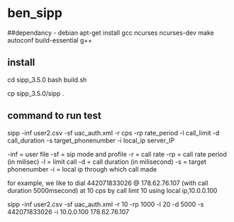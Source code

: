 # ben_sipp

##dependancy - debian
apt-get install gcc ncurses ncurses-dev make autoconf build-essential g++

## install
cd sipp_3.5.0
bash build.sh

cp sipp_3.5.0/sipp .

## command to run test
sipp -inf user2.csv -sf uac_auth.xml -r cps -rp rate_period -l call_limit -d call_duration -s target_phonenumber -i local_ip  server_IP

-inf = user file
-sf = sip mode and profile
-r = call rate
-rp = call rate period (in milisec)
-l = limit call
-d = call duration (in milisecond)
-s = target phonenumber
-i = local ip through which call made

for example,
we like to dial 442071833026 @ 178.62.76.107 (with call duration 5000msecond) at 10 cps  by call limt 10
using local ip,10.0.0.100  

sipp -inf user2.csv -sf uac_auth.xml -r 10 -rp 1000 -l 20 -d 5000 -s 442071833026 -i 10.0.0.100 178.62.76.107
